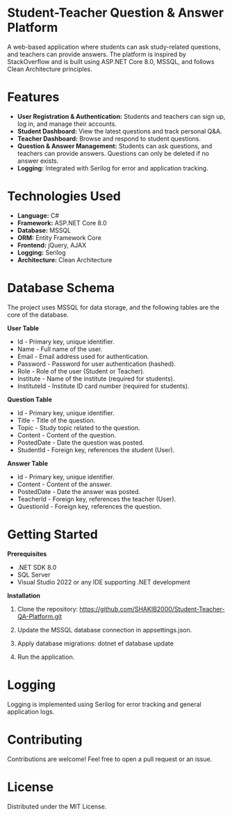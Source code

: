 # Student-Teacher Question & Answer Platform

A web-based application where students can ask study-related questions, and teachers can provide answers. The platform is inspired by StackOverflow and is built using ASP.NET Core 8.0, MSSQL, and follows Clean Architecture principles.

# Features
- **User Registration & Authentication:** Students and teachers can sign up, log in, and manage their accounts.
- **Student Dashboard:** View the latest questions and track personal Q&A.
- **Teacher Dashboard:** Browse and respond to student questions.
- **Question & Answer Management:** Students can ask questions, and teachers can provide answers. Questions can only be deleted if no answer exists.
- **Logging:** Integrated with Serilog for error and application tracking.

# Technologies Used
- **Language:** C#
- **Framework:** ASP.NET Core 8.0
- **Database:** MSSQL
- **ORM:** Entity Framework Core
- **Frontend:** jQuery, AJAX
- **Logging:** Serilog
- **Architecture:** Clean Architecture

# Database Schema
The project uses MSSQL for data storage, and the following tables are the core of the database.

**User Table**
- Id - Primary key, unique identifier.
- Name - Full name of the user.
- Email - Email address used for authentication.
- Password - Password for user authentication (hashed).
- Role - Role of the user (Student or Teacher).
- Institute - Name of the institute (required for students).
- InstituteId - Institute ID card number (required for students).

**Question Table**
- Id - Primary key, unique identifier.
- Title - Title of the question.
- Topic - Study topic related to the question.
- Content - Content of the question.
- PostedDate - Date the question was posted.
- StudentId - Foreign key, references the student (User).

**Answer Table**
- Id - Primary key, unique identifier.
- Content - Content of the answer.
- PostedDate - Date the answer was posted.
- TeacherId - Foreign key, references the teacher (User).
- QuestionId - Foreign key, references the question.

# Getting Started
**Prerequisites**
- .NET SDK 8.0
- SQL Server
- Visual Studio 2022 or any IDE supporting .NET development

**Installation**
1. Clone the repository: https://github.com/SHAKIB2000/Student-Teacher-QA-Platform.git

3. Update the MSSQL database connection in appsettings.json.

5. Apply database migrations: dotnet ef database update

7. Run the application.

# Logging
Logging is implemented using Serilog for error tracking and general application logs.

# Contributing
Contributions are welcome! Feel free to open a pull request or an issue.

# License
Distributed under the MIT License.

